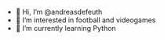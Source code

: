 - 👋 Hi, I’m @andreasdefeuth
- 👀 I’m interested in football and videogames
- 🌱 I’m currently learning Python

<!---
andreasdefeuth/andreasdefeuth is a ✨ special ✨ repository because its `README.md` (this file) appears on your GitHub profile.
You can click the Preview link to take a look at your changes.
--->
